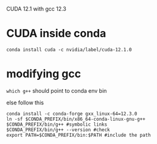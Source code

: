 CUDA 12.1 with gcc 12.3

# CUDA inside conda

`
conda install cuda -c nvidia/label/cuda-12.1.0
`

# modifying gcc
`
which g++
`
should point to conda env bin

else follow this

```
conda install -c conda-forge gxx_linux-64=12.3.0
ln -sf $CONDA_PREFIX/bin/x86_64-conda-linux-gnu-g++ $CONDA_PREFIX/bin/g++ #symbolic links
$CONDA_PREFIX/bin/g++ --version #check
export PATH=$CONDA_PREFIX/bin:$PATH #include the path
```
